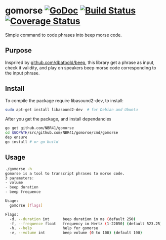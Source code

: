 # gomorse [![GoDoc](https://godoc.org/github.com/NBR41/gomorse?status.svg)](https://godoc.org/github.com/NBR41/gomorse) [![Build Status](https://travis-ci.org/NBR41/gomorse.svg?branch=master)](https://travis-ci.org/NBR41/gomorse) [![Coverage Status](http://codecov.io/gh/NBR41/gomorse/branch/master/graph/badge.svg)](http://codecov.io/gh/NBR41/gomorse)
Simple command to code phrases into beep morse code.

## Purpose
Insprired by [github.com/dbatbold/beep](https://github.com/dbatbold/beep), this library get a phrase as input, check it validity, and play on speakers beep morse code corresponding to the input phrase.

## Install


To compile the package require libasound2-dev, to install:
```bash
sudo apt-get install libasound2-dev  # for Debian and Ubuntu
```

After you get the package, and install dependancies
```bash
go get github.com/NBR41/gomorse
cd $GOPATH/src/github.com/NBR41/gomorse/cmd/gomorse
dep ensure
go install # or go build
```

## Usage
```bash
./gomorse -h
gomorse is a tool to transcript phrases to morse code.
3 parameters:
- volume
- beep duration
- beep frequence

Usage:
  gomorse [flags]

Flags:
  -d, --duration int      beep duration in ms (default 250)
  -f, --frequence float   frequency in Hertz (1-22050) (default 523.25)
  -h, --help              help for gomorse
  -v, --volume int        beep volume (0 to 100) (default 100)
```
